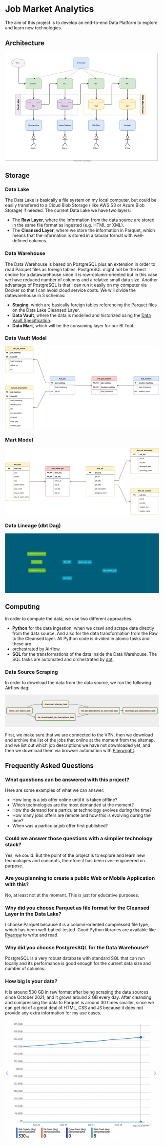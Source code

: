 # Job Market Analytics

The aim of this project is to develop an end-to-end Data Platform to explore and learn new technologies.

## Architecture

![Architecture Overview](doc/architecture-overview.drawio.svg)

## Storage

### Data Lake

The Data Lake is basically a file system on my local computer, but could be easily transfered to a Cloud Blob Storage (
like AWS S3 or Azure Blob Storage) if needed. The current Data Lake we have two layers:

- The **Raw Layer**, where the information from the data source are stored in the same file format as ingested (e.g.
  HTML or XML).
- The **Cleansed Layer**, where we store the information in Parquet, which means that the information is stored in a
  tabular format with well-defined columns.

### Data Warehouse

The Data Warehouse is based on PostgreSQL plus an extension in order to read Parquet files as foreign tables. PostgreSQL
might not be the best choice for a datawarehouse since it is row-column-oriented but in this case we have reduced number
of columns and a relative small data size. Another advantage of PostgreSQL is that I can run it easily on my computer
via Docker so that I can avoid cloud service costs. We will divide the datawarehouse in 3 schemas:

- **Staging**, which are basically foreign tables referencing the Parquet files on the Data Lake Cleansed Layer.
- **Data Vault**, where the data is modelled and historized using
  the [Data Vault Specification](https://danlinstedt.com/wp-content/uploads/2018/06/DVModelingSpecs2-0-1.pdf).
- **Data Mart**, which will be the consuming layer for our BI Tool.

### Data Vault Model

![Data Vault Model](doc/data-vault-model.drawio.svg)

### Mart Model

![Mart Model](doc/mart-model.drawio.svg)

### Data Lineage (dbt Dag)

![Data Lineage (dbt Dag)](doc/dbt-dag.png)

## Computing

In order to compute the data, we use two different approaches.

- **Python** for the data ingestion, when we crawl and scrape data directly from the data source. And also for the data
  transformation from the Raw to the Cleansed layer. All Python code is divided in atomic tasks and these are
- orchestrated by [Airflow](https://airflow.apache.org/).
- **SQL** for the transformations of the data inside the Data Warehouse. The SQL tasks are automated and orchestrated
  by [dbt](https://www.getdbt.com/).

### Data Source Scraping

In order to download the data from the data source, we run the following Airflow dag:

![Scrape Data Source Dag](doc/scrape_data_source_dag.png)

First, we make sure that we are connected to the VPN, then we download and archive the list of the jobs that online at
the moment from the sitemap, and we list out which job descriptions we have not downloaded yet, and then we download
them via browser automation with [Playwright](https://playwright.dev/).

## Frequently Asked Questions

### What questions can be answered with this project?

Here are some examples of what we can answer:

- How long is a job offer online until it is taken offline?
- Which technologies are the most demanded at the moment?
- How the demand for a particular technology evolves during the time?
- How many jobs offers are remote and how this is evolving during the time?
- When was a particular job offer first published?

### Could we answer those questions with a simplier technology stack?

Yes, we could. But the point of the project is to explore and learn new technologies and concepts, therefore it has been
over-engineered on purpose.

### Are you planning to create a public Web or Mobile Application with this?

No, at least not at the moment. This is just for educative purposes.

### Why did you choose Parquet as file format for the Cleansed Layer in the Data Lake?

I choose Parquet because it is a column-oriented compressed file type, which has been well-batled-tested. Good Python
libraries are available like [Pyarrow](https://arrow.apache.org/docs/python/parquet.html) to write and read.

### Why did you choose PostgresSQL for the Data Warehouse?

PostgreSQL is a very robust database with standard SQL that can run locally and its performance is good enough for the
current data size and number of columns.

### How big is your data?

It is around 530 GB in raw format after being scraping the data sources since October 2021, and it grows around 2 GB
every day. After cleansing and compressing the data to Parquet is around 30 times smaller, since we can get rid of a
great deal of HTML, CSS and JS because it does not provide any extra information for my use cases.

![Raw Storage Size in Azure Blob Container](doc/raw-in-azure-blob-storage.png)
